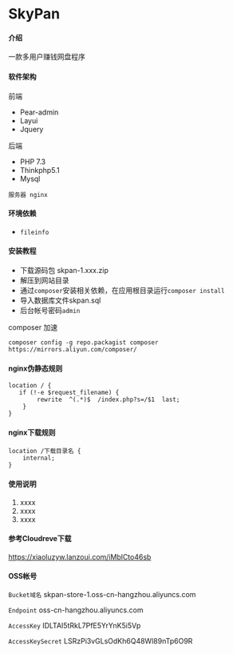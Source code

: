 # SkyPan

#### 介绍
一款多用户赚钱网盘程序

#### 软件架构
前端
* Pear-admin
* Layui
* Jquery

后端
* PHP 7.3
* Thinkphp5.1
* Mysql

`服务器 nginx`

#### 环境依赖
* `fileinfo`


#### 安装教程

* 下载源码包 skpan-1.xxx.zip
* 解压到网站目录
* 通过`composer`安装相关依赖，在应用根目录运行`composer install`
* 导入数据库文件skpan.sql
* 后台帐号密码`admin`

composer 加速
```
composer config -g repo.packagist composer https://mirrors.aliyun.com/composer/
```


#### nginx伪静态规则
```
location / { 
   if (!-e $request_filename) {
   		rewrite  ^(.*)$  /index.php?s=/$1  last;
    }
}
```
#### nginx下载规则
```
location /下载目录名 {
    internal;
}
```

#### 使用说明

1.  xxxx
2.  xxxx
3.  xxxx

#### 参考Cloudreve下载

https://xiaoluzyw.lanzoui.com/iMblCto46sb

#### OSS帐号

`Bucket域名` skpan-store-1.oss-cn-hangzhou.aliyuncs.com

`Endpoint` oss-cn-hangzhou.aliyuncs.com

`AccessKey` IDLTAI5tRkL7PfE5YrYnK5i5Vp

`AccessKeySecret` LSRzPi3vGLsOdKh6Q48Wl89nTp6O9R